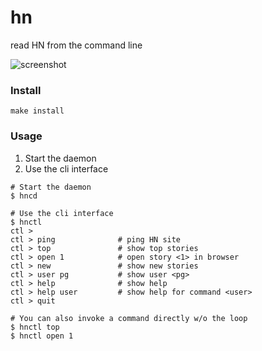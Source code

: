 hn
=========
read HN from the command line

![screenshot](http://i.imgur.com/xxWGfKu.png)


### Install

```shell
make install
```

### Usage

1. Start the daemon
2. Use the cli interface

```shell
# Start the daemon
$ hncd

# Use the cli interface
$ hnctl
ctl >
ctl > ping              # ping HN site
ctl > top               # show top stories
ctl > open 1            # open story <1> in browser
ctl > new               # show new stories
ctl > user pg           # show user <pg>
ctl > help              # show help
ctl > help user         # show help for command <user>
ctl > quit

# You can also invoke a command directly w/o the loop
$ hnctl top
$ hnctl open 1
```